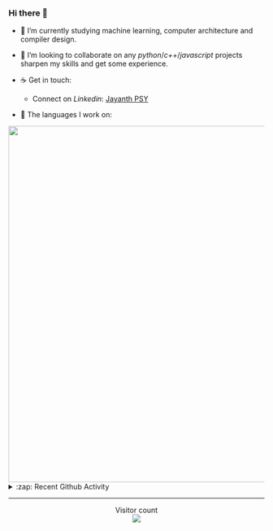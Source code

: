 ### Hi there 👋

- 🌱 I’m currently studying machine learning, computer architecture and compiler design.

- 👯 I’m looking to collaborate on any *python*/*c++*/*javascript* projects sharpen my skills and get some experience.

- ☕ Get in touch:
  +  Connect on *Linkedin*: [Jayanth PSY](https://www.linkedin.com/in/jayanth-p-b3924812a/)

<!--- ⚡ Fun fact: *Python* is older than *C++* and *Java*. -->

- :memo: The languages I work on: 

<img src="https://wakatime.com/share/@j_tesla/bdf4246a-6e44-4441-87e6-ea13fc96a824.png" width="700"/>

<details>
  <summary>:zap: Recent Github Activity</summary>
  
<!--START_SECTION:activity-->
1. 🎉 Merged PR [#16](https://github.com/j-tesla/all-blogs/pull/16) in [j-tesla/all-blogs](https://github.com/j-tesla/all-blogs)
2. 🎉 Merged PR [#85](https://github.com/j-tesla/blog-list-frontend/pull/85) in [j-tesla/blog-list-frontend](https://github.com/j-tesla/blog-list-frontend)
3. 🎉 Merged PR [#71](https://github.com/j-tesla/space-shooter/pull/71) in [j-tesla/space-shooter](https://github.com/j-tesla/space-shooter)
4. ❗️ Closed issue [#7](https://github.com/j-tesla/space-shooter/issues/7) in [j-tesla/space-shooter](https://github.com/j-tesla/space-shooter)
5. 🗣 Commented on [#69](https://github.com/j-tesla/blog-list/issues/69) in [j-tesla/blog-list](https://github.com/j-tesla/blog-list)
<!--END_SECTION:activity-->

</details>

-----

<p align="center"> 
  Visitor count<br>
  <img src="https://profile-counter.glitch.me/j-tesla/count.svg" />
</p>












<!--
**j-tesla/j-tesla** is a ✨ _special_ ✨ repository because its `README.md` (this file) appears on your GitHub profile.

Here are some ideas to get you started:

- 🔭 I’m currently working on ...
- 🌱 I’m currently learning ...
- 👯 I’m looking to collaborate on ...
- 🤔 I’m looking for help with ...
- 💬 Ask me about ...
- 📫 How to reach me: ...
- 😄 Pronouns: ...
- ⚡ Fun fact: ...
-->

